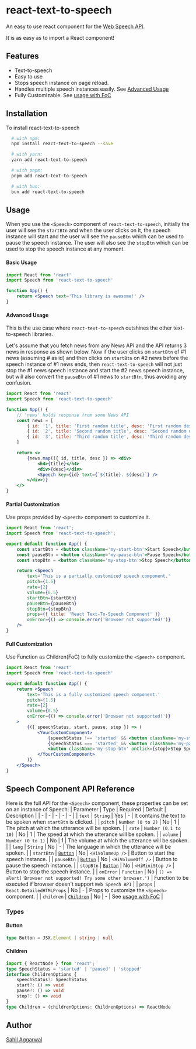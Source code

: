 # react-text-to-speech
An easy to use react component for the [Web Speech API](https://developer.mozilla.org/en-US/docs/Web/API/Web_Speech_API).

It is as easy as to import a React component!
## Features
- Text-to-speech
- Easy to use
- Stops speech instance on page reload.
- Handles multiple speech instances easily. See [Advanced Usage](#Advanced-Usage)
- Fully Customizable. See [usage with FoC](#Full-Customization)
## Installation
To install react-text-to-speech
```bash
  # with npm:
  npm install react-text-to-speech --save

  # with yarn:
  yarn add react-text-to-speech

  # with pnpm:
  pnpm add react-text-to-speech

  # with bun:
  bun add react-text-to-speech
```
## Usage
When you use the `<Speech>` component of `react-text-to-speech`, initially the user will see the `startBtn` and when the user clicks on it, the speech instance will start and the user will see the `pauseBtn` which can be used to pause the speech instance. The user will also see the `stopBtn` which can be used to stop the speech instance at any moment.
#### Basic Usage
```jsx
import React from 'react'
import Speech from 'react-text-to-speech'

function App() {
    return <Speech text='This library is awesome!' />
}
```
#### Advanced Usage
This is the use case where `react-text-to-speech` outshines the other text-to-speech libraries.

Let's assume that you fetch news from any News API and the API returns 3 news in response as shown below. Now if the user clicks on `startBtn` of #1 news (assuming # as id) and then clicks on `startBtn` on #2 news before the speech instance of #1 news ends, then `react-text-to-speech` will not just stop the #1 news speech instance and start the #2 news speech instance, but will also convert the `pauseBtn` of #1 news to `startBtn`, thus avoiding any confusion.
```jsx
import React from 'react'
import Speech from 'react-text-to-speech'

function App() {
    // 'news' holds response from some News API
    const news = [
        { id: '1', title: 'First random title', desc: 'First random description' },
        { id: '2', title: 'Second random title', desc: 'Second random description' },
        { id: '3', title: 'Third random title', desc: 'Third random description' },
    ]

    return <>
        {news.map(({ id, title, desc }) => <div>
            <h4>{title}</h4>
            <div>{desc}</div>
            <Speech key={id} text={`${title}. ${desc}`} />
        </div>)}
    </>
}
```
#### Partial Customization
Use props provided by `<Speech>` component to customize it.
```jsx
import React from 'react';
import Speech from 'react-text-to-speech';

export default function App() {
    const startBtn = <button className='my-start-btn'>Start Speech</button>
    const pauseBtn = <button className='my-pause-btn'>Pause Speech</button>
    const stopBtn = <button className='my-stop-btn'>Stop Speech</button>

    return <Speech 
        text='This is a partially customized speech component.'
        pitch={1.5}
        rate={2}
        volume={0.5}
        startBtn={startBtn}
        pauseBtn={pauseBtn}
        stopBtn={stopBtn}
        props={{ title: 'React Text-To-Speech Component' }}
        onError={() => console.error('Browser not supported!')}
    />
}
```
#### Full Customization 
Use Function as Children(FoC) to fully customize the `<Speech>` component.
```jsx
import React from 'react'
import Speech from 'react-text-to-speech'

export default function App() {
    return <Speech
        text='This is a fully customized speech component.'
        pitch={1.5}
        rate={2}
        volume={0.5}
        onError={() => console.error('Browser not supported!')}
    >
        {({ speechStatus, start, pause, stop }) => (
            <YourCustomComponent>
                {speechStatus !== 'started' && <button className='my-start-btn' onClick={start}>Start Speech</button>}
                {speechStatus === 'started' && <button className='my-pause-btn' onClick={pause}>Pause Speech</button>}
                <button className='my-stop-btn' onClick={stop}>Stop Speech</button>
            </YourCustomComponent>
        )}
    </Speech>
}
```
## Speech Component API Reference
Here is the full API for the `<Speech>` component, these properties can be set on an instance of Speech:
| Parameter | Type | Required | Default | Description |
| - | - | - | - | - |
| `text` | `String` | Yes | - | It contains the text to be spoken when `startBtn` is clicked. |
| `pitch` | `Number (0 to 2)` | No | 1 | The pitch at which the utterance will be spoken. |
| `rate` | `Number (0.1 to 10)` | No | 1 | The speed at which the utterance will be spoken. |
| `volume` | `Number (0 to 1)` | No | 1 | The volume at which the utterance will be spoken. |
| `lang` | `String` | No | - | The language in which the utterance will be spoken. |
| `startBtn` | [`Button`](#Button) | No | `<HiVolumeUp />` | Button to start the speech instance. |
| `pauseBtn` | [`Button`](#Button) | No | `<HiVolumeOff />` | Button to pause the speech instance. |
| `stopBtn` | [`Button`](#Button) | No | `<HiMiniStop />` | Button to stop the speech instance. |
| `onError` | `Function` | No | `() => alert('Browser not supported! Try some other browser.')` | Function to be executed if browser doesn't support `Web Speech API` |
| `props` | `React.DetailedHTMLProps` | No | - | Props to customize the `<Speech>` component. |
| `children` | [`Children`](#Children) | No | - | See [usage with FoC](#Full-Customization) |
### Types
#### Button
```typescript
type Button = JSX.Element | string | null
```
#### Children
```typescript
import { ReactNode } from 'react';
type SpeechStatus = 'started' | 'paused' | 'stopped'
interface ChildrenOptions {
    speechStatus?: SpeechStatus
    start?: () => void
    pause?: () => void
    stop?: () => void
}
type Children = (childrenOptions: ChildrenOptions) => ReactNode
```
## Author
[Sahil Aggarwal](https://www.github.com/SahilAggarwal2004)